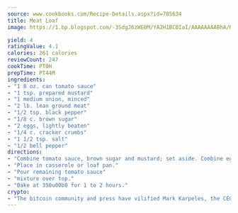 ```yaml
---
source: www.cookbooks.com/Recipe-Details.aspx?id=785634
title: Meat Loaf
image: https://1.bp.blogspot.com/-3SdgJ6zWE0M/YA2H1BCBIaI/AAAAAAAABhA/KLu9yTsYBMkJQudB_uFGwTypBtmTiBfZgCLcBGAsYHQ/s320/4.png

yield: 4
ratingValue: 4.1
calories: 261 calories
reviewCount: 247
cookTime: PT0H
prepTime: PT44M
ingredients:
- "1 8 oz. can tomato sauce"
- "1 tsp. prepared mustard"
- "1 medium onion, minced"
- "2 lb. lean ground meat"
- "1/2 tsp. black pepper"
- "1/8 c. brown sugar"
- "2 eggs, lightly beaten"
- "1/4 c. cracker crumbs"
- "1 1/2 tsp. salt"
- "1/2 bell pepper"
directions:
- "Combine tomato sauce, brown sugar and mustard; set aside. Combine eggs, onion, cracker crumbs, ground beef, salt and pepper. Add 1/2 of tomato sauce mixture and stir thoroughly."
- "Place in casserole or loaf pan."
- "Pour remaining tomato sauce"
- "mixture over top."
- "Bake at 350u00b0 for 1 to 2 hours."
crypto:
- "The bitcoin community and press have vilified Mark Karpeles, the CEO of Mt. Gox, as a clown and a con man."
---
```

